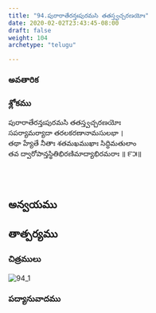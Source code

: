 ```yaml
---
title: "94.పురారాతేరన్తఃపురమసి తతస్త్వచ్చరణయోః"
date: 2020-02-02T23:43:45-08:00
draft: false
weight: 104
archetype: "telugu"

---
```


### అవతారిక


### శ్లోకము

పురారాతేరన్తఃపురమసి తతస్త్వచ్చరణయోః
<br/>సపర్యామర్యాదా తరలకరణానామసులభా ।
<br/>తథా హ్యేతే నీతాః శతమఖముఖాః సిద్ధిమతులాం
<br/>తవ ద్వారోపాన్తస్థితిభిరణిమాద్యాభిరమరాః ॥ ౯౫॥
<br/>

<br/><br/>

## అన్వయము 


## తాత్పర్యము 

### చిత్రములు 

![94_1](/images/sl/manual/SL_V94.jpg)

### పద్యానువాదము
